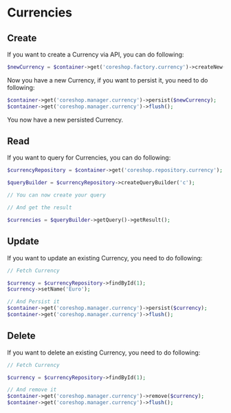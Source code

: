 # Currencies

## Create

If you want to create a Currency via API, you can do following:

```php
$newCurrency = $container->get('coreshop.factory.currency')->createNew();
```

Now you have a new Currency, if you want to persist it, you need to do following:

```php
$container->get('coreshop.manager.currency')->persist($newCurrency);
$container->get('coreshop.manager.currency')->flush();
```

You now have a new persisted Currency.

## Read

If you want to query for Currencies, you can do following:

```php
$currencyRepository = $container->get('coreshop.repository.currency');

$queryBuilder = $currencyRepository->createQueryBuilder('c');

// You can now create your query

// And get the result

$currencies = $queryBuilder->getQuery()->getResult();

```

## Update

If you want to update an existing Currency, you need to do following:

```php
// Fetch Currency

$currency = $currencyRepository->findById(1);
$currency->setName('Euro');

// And Persist it
$container->get('coreshop.manager.currency')->persist($currency);
$container->get('coreshop.manager.currency')->flush();
```

## Delete

If you want to delete an existing Currency, you need to do following:

```php
// Fetch Currency

$currency = $currencyRepository->findById(1);

// And remove it
$container->get('coreshop.manager.currency')->remove($currency);
$container->get('coreshop.manager.currency')->flush();
```
